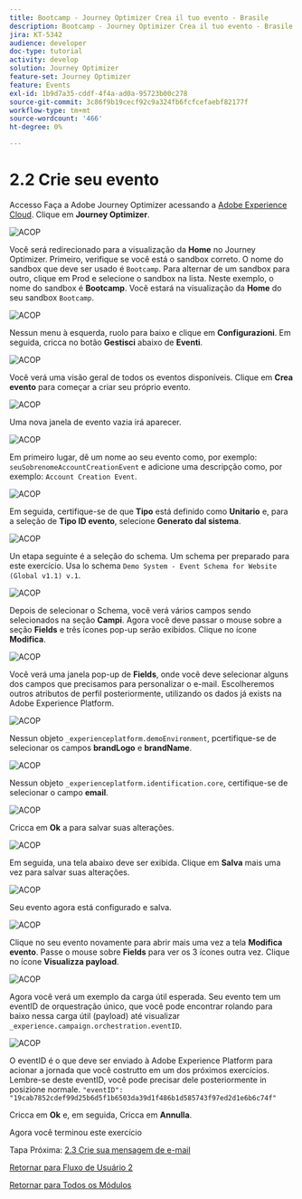 ```yaml
---
title: Bootcamp - Journey Optimizer Crea il tuo evento - Brasile
description: Bootcamp - Journey Optimizer Crea il tuo evento - Brasile
jira: KT-5342
audience: developer
doc-type: tutorial
activity: develop
solution: Journey Optimizer
feature-set: Journey Optimizer
feature: Events
exl-id: 1b9d7a35-cddf-4f4a-ad0a-95723b00c278
source-git-commit: 3c86f9b19cecf92c9a324fb6fcfcefaebf82177f
workflow-type: tm+mt
source-wordcount: '466'
ht-degree: 0%

---
```


# 2.2 Crie seu evento

Accesso Faça a Adobe Journey Optimizer acessando a [Adobe Experience Cloud](https://experience.adobe.com). Clique em **Journey Optimizer**.

![ACOP](./images/acophome.png)

Você será redirecionado para a visualização da **Home** no Journey Optimizer. Primeiro, verifique se você está o sandbox correto. O nome do sandbox que deve ser usado é `Bootcamp`. Para alternar de um sandbox para outro, clique em Prod e selecione o sandbox na lista. Neste exemplo, o nome do sandbox é **Bootcamp**. Você estará na visualização da **Home** do seu sandbox `Bootcamp`.

![ACOP](./images/acoptriglp.png)

Nessun menu à esquerda, ruolo para baixo e clique em **Configurazioni**. Em seguida, cricca no botão **Gestisci** abaixo de **Eventi**.

![ACOP](./images/acopmenu.png)

Você verá uma visão geral de todos os eventos disponíveis. Clique em **Crea evento** para começar a criar seu próprio evento.

![ACOP](./images/emptyevent.png)

Uma nova janela de evento vazia irá aparecer.

![ACOP](./images/emptyevent1.png)

Em primeiro lugar, dê um nome ao seu evento como, por exemplo: `seuSobrenomeAccountCreationEvent` e adicione uma descripção como, por exemplo: `Account Creation Event`.

![ACOP](./images/eventdescription.png)

Em seguida, certifique-se de que **Tipo** está definido como **Unitario** e, para a seleção de **Tipo ID evento**, selecione **Generato dal sistema**.

![ACOP](./images/eventidtype.png)

Un etapa seguinte é a seleção do schema. Um schema per preparado para este exercício. Usa lo schema `Demo System - Event Schema for Website (Global v1.1) v.1`.

![ACOP](./images/eventschema.png)

Depois de selecionar o Schema, você verá vários campos sendo selecionados na seção **Campi**. Agora você deve passar o mouse sobre a seção **Fields** e três ícones pop-up serão exibidos. Clique no ícone **Modifica**.

![ACOP](./images/eventpayload.png)

Você verá uma janela pop-up de **Fields**, onde você deve selecionar alguns dos campos que precisamos para personalizar o e-mail. Escolheremos outros atributos de perfil posteriormente, utilizando os dados já exists na Adobe Experience Platform.

![ACOP](./images/eventfields.png)

Nessun objeto `_experienceplatform.demoEnvironment`, pcertifique-se de selecionar os campos **brandLogo** e **brandName**.

![ACOP](./images/eventpayloadbr.png)

Nessun objeto `_experienceplatform.identification.core`, certifique-se de selecionar o campo **email**.

![ACOP](./images/eventpayloadbrid.png)

Cricca em **Ok** a para salvar suas alterações.

![ACOP](./images/saveok.png)

Em seguida, una tela abaixo deve ser exibida. Clique em **Salva** mais uma vez para salvar suas alterações.

![ACOP](./images/eventsave.png)

Seu evento agora está configurado e salva.

![ACOP](./images/eventdone.png)

Clique no seu evento novamente para abrir mais uma vez a tela **Modifica evento**. Passe o mouse sobre **Fields** para ver os 3 ícones outra vez. Clique no ícone **Visualizza payload**.

![ACOP](./images/viewevent.png)

Agora você verá um exemplo da carga útil esperada.
Seu evento tem um eventID de orquestração único, que você pode encontrar rolando para baixo nessa carga útil (payload) até visualizar `_experience.campaign.orchestration.eventID`.

![ACOP](./images/payloadeventID.png)

O eventID é o que deve ser enviado à Adobe Experience Platform para acionar a jornada que você costrutto em um dos próximos exercícios. Lembre-se deste eventID, você pode precisar dele posteriormente in posizione normale.
`"eventID": "19cab7852cdef99d25b6d5f1b6503da39d1f486b1d585743f97ed2d1e6b6c74f"`

Cricca em **Ok** e, em seguida, Cricca em **Annulla**.

Agora você terminou este exercício

Tapa Próxima: [ 2.3 Crie sua mensagem de e-mail](./ex3.md)

[Retornar para Fluxo de Usuário 2](./uc2.md)

[Retornar para Todos os Módulos](../../overview.md)
